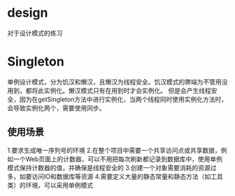 # design
对于设计模式的练习

# Singleton
单例设计模式，分为饥汉和懒汉，且懒汉为线程安全。饥汉模式的弊端为不管用没用到，都将此实例化。懒汉模式只有在用到时才会实例化。
但是会产生线程安全，因为在getSingleton方法中进行实例化，当两个线程同时使用实例化方法时，会导致实例化两个，需要使用同步。
## 使用场景
1.要求生成唯一序列号的环境
2.在整个项目中需要一个共享访问点或共享数据，例如一个Web页面上的计数器，可以不用把每次刷新都记录到数据库中，使用单例模式保持计数器的值，并确保是线程安全的
3.创建一个对象需要消耗的资源过多，如要访问IO和数据库等资源
4.需要定义大量的静态常量和静态方法（如工具类）的环境，可以采用单例模式
